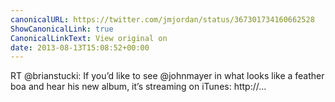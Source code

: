 ```yaml
---
canonicalURL: https://twitter.com/jmjordan/status/367301734160662528
ShowCanonicalLink: true
CanonicalLinkText: View original on
date: 2013-08-13T15:08:52+00:00
---
```

RT @brianstucki: If you’d like to see @johnmayer in what looks like a feather boa and hear his new album, it’s streaming on iTunes: http://…